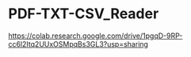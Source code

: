 # PDF-TXT-CSV_Reader
https://colab.research.google.com/drive/1pgqD-9RP-cc6l2Itq2UUxOSMpqBs3GL3?usp=sharing
